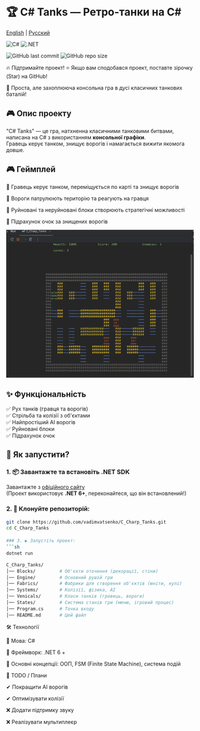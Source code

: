 # 🏆 C# Tanks — Ретро-танки на C#

[English](README_EN.md) | [Русский](README_RUS.md)  

![C#](https://img.shields.io/badge/C%23-239120?style=for-the-badge&logo=c-sharp&logoColor=white)
![.NET](https://img.shields.io/badge/.NET-512BD4?style=for-the-badge&logo=dotnet&logoColor=white)

![GitHub last commit](https://img.shields.io/github/last-commit/vadimvatsenko/C_Charp_Tanks)
![GitHub repo size](https://img.shields.io/github/repo-size/vadimvatsenko/C_Charp_Tanks)

🔥 Підтримайте проект!
⭐ Якщо вам сподобався проект, поставте зірочку (Star) на GitHub!

🚀 Проста, але захоплююча консольна гра в дусі класичних танкових баталій!

## 🎮 Опис проекту
"C# Tanks" — це гра, натхненна класичними танковими битвами, написана на C# з використанням **консольної графіки**.  
Гравець керує танком, знищує ворогів і намагається вижити якомога довше.

## 🎮 Геймплей
<p>🔸 Гравець керує танком, переміщується по карті та знищує ворогів <p>
<p>🔸 Вороги патрулюють територію та реагують на гравця <p>
<p>🔸 Руйновані та неруйновані блоки створюють стратегічні можливості <p>
<p>🔸 Підрахунок очок за знищених ворогів <p>

![Gameplay Screenshot](Gifs/Tanks.gif) 

## ✨ Функціональність
✅ Рух танків (гравця та ворогів)  
✅ Стрільба та колізії з об'єктами  
✅ Найпростіший AI ворогів  
✅ Руйновані блоки  
✅ Підрахунок очок  

## 🚀 Як запустити?
### 1. 📦 Завантажте та встановіть .NET SDK  
Завантажте з [офіційного сайту](https://dotnet.microsoft.com/en-us/download)  
(Проект використовує **.NET 6+**, переконайтеся, що він встановлений!)

### 2. 📂 Клонуйте репозиторій:
```sh
git clone https://github.com/vadimvatsenko/C_Charp_Tanks.git
cd C_Charp_Tanks

### 3. ▶ Запустіть проект:
```sh
dotnet run
```

```sh
C_Charp_Tanks/
│── Blocks/         # Об'єкти оточення (декорації, стіни)
│── Engine/         # Основний рушій гри
│── Fabrics/        # Фабрики для створення об'єктів (юніти, кулі)
│── Systems/        # Колізії, фізика, AI
│── Venicals/       # Класи танків (гравець, вороги)
│── States/         # Система станів гри (меню, ігровий процес)
│── Program.cs      # Точка входу
│── README.md       # Цей файл
```
🛠 Технології
<p>📌 Мова: C# </p> 
<p> 📌 Фреймворк: .NET 6 + </p> 
<p> 📌 Основні концепції: ООП, FSM (Finite State Machine), система подій </p>

🌟 TODO / Плани
<p> ✔ Покращити AI ворогів </p> 
<p> ✔ Оптимізувати колізії </p> 
<p> ❌ Додати підтримку звуку </p> 
<p> ❌ Реалізувати мультиплеєр </p>
